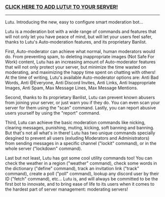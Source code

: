 ### [CLICK HERE TO ADD LUTU! TO YOUR SERVER!](https://bot.discord.io/lutubot)

---
Lutu. Introducing the new, easy to configure smart moderation bot...

Lutu is a moderation bot with a wide range of commands and features that will not only let you have peace of mind, but will let your users feel safer, thanks to Lutu's Auto-moderation features, and its proprietary Banlist.

First, Auto-moderator can achieve what normal, human moderators would do. From preventing spam, to deleting inappropriate images (Not Safe For Work) content, Lutu has an increasing amount of Auto-moderator features that will not only protect your server, but minimize the time wasted on moderating, and maximizing the happy time spent on chatting with others! At the time of writing, Lutu's available Auto-moderator options are: Anti Bad Words, Anti @Everyone, Anti Discord Invites, Anti Links, Anti Inappropriate Images, Anti Spam, Max Message Lines, Max Message Mentions.

Second, thanks to its proprietary Banlist, Lutu can prevent known abusers from joining your server, or just warn you if they do. You can even scan your server for them using the "scan" command. Lastly, you can report abusive users yourself by using the "report" command.

Third, Lutu can achieve the basic moderation commands like nicking, clearing messages, punishing, muting, kicking, soft banning and banning. But that's not all what's in there! Lutu has two unique commands specially desgined to prevent all users (exluding Moderators and Administrators) from sending messages in a specific channel ("lockit" command), or in the whole server ("lockdown" command).

Last but not least, Lutu has got some cool utility commands too! You can check the weather in a region ("weather" command), check some words in the dictionary ("define" command), track an invitation link ("track" command), create a poll ("poll" command), lookup any discord user by their ID ("fetch" command), etc... Lutu is, and will always be committed to be the first bot to innovate, and to bring ease of life to its users when it comes to the hardest part of server management: moderating servers!
